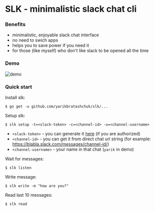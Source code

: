 # SLK - minimalistic slack chat cli

### Benefits
- minimalistic, enjoyable slack chat interface 
- no need to swich apps
- helps you to save power if you need it
- for those (like myself) who don't like slack to be opened all the time

### Demo

![demo](https://user-images.githubusercontent.com/12980380/31976469-6d593b0c-b940-11e7-90ef-7a0c3fbcd392.png)

### Quick start

Install slk:

```
$ go get -u github.com/yarikbratashchuk/slk/...
```

Setup slk:

```
$ slk setup -t=<slack-token> -c=<channel-id> -u=<channel-username>
```
- `<slack-token>` - you can generate it [here](https://api.slack.com/custom-integrations/legacy-tokens) (if you are authorized)
- `<channel-id>` - you can get it from direct chat url string (for example: https://blabla.slack.com/messages/channel-id/)
- `<channel-username>` - your name in that chat (`yarik` in demo)

Wait for messages:

```
$ slk listen
```

Write message:

```
$ slk write -m "how are you?"
```

Read last 10 messages:    

```
$ slk read
```
